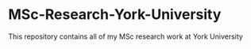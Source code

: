 # MSc-Research-York-University
This repository contains all of my MSc research work at York University
